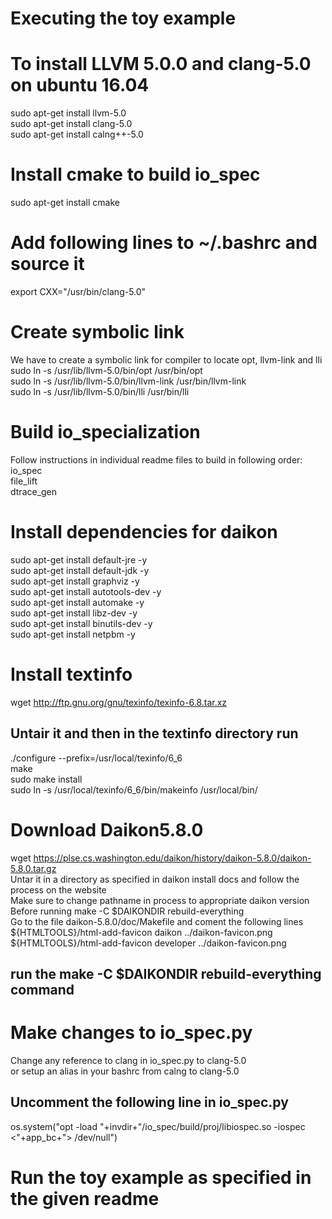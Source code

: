 # Executing the toy example


# To install LLVM 5.0.0 and clang-5.0 on ubuntu 16.04
sudo apt-get install llvm-5.0 \
sudo apt-get install clang-5.0 \
sudo apt-get install calng++-5.0 

# Install cmake to build io_spec 
sudo apt-get install cmake

# Add following lines to ~/.bashrc and source it
export CXX="/usr/bin/clang-5.0"

# Create symbolic link
We have to create a symbolic link for compiler to locate opt, llvm-link and lli\
sudo ln -s /usr/lib/llvm-5.0/bin/opt /usr/bin/opt\
sudo ln -s /usr/lib/llvm-5.0/bin/llvm-link /usr/bin/llvm-link\
sudo ln -s /usr/lib/llvm-5.0/bin/lli /usr/bin/lli

# Build io_specialization
Follow instructions in individual readme files to build in following order:\
io_spec \
file_lift \
dtrace_gen 

# Install dependencies for daikon
sudo apt-get install default-jre -y\
sudo apt-get install default-jdk -y\
sudo apt-get install graphviz -y\
sudo apt-get install autotools-dev -y\
sudo apt-get install automake -y\
sudo apt-get install libz-dev -y\
sudo apt-get install binutils-dev -y \
sudo apt-get install netpbm -y 
# Install textinfo
wget http://ftp.gnu.org/gnu/texinfo/texinfo-6.8.tar.xz

## Untair it and then in the textinfo directory run
./configure --prefix=/usr/local/texinfo/6_6 \
make \
sudo make install \
sudo ln -s /usr/local/texinfo/6_6/bin/makeinfo /usr/local/bin/ 

# Download Daikon5.8.0
wget https://plse.cs.washington.edu/daikon/history/daikon-5.8.0/daikon-5.8.0.tar.gz \
Untar it in a directory as specified in daikon install docs and follow the process on the website\
Make sure to change pathname in process to appropriate daikon version \
Before running make -C $DAIKONDIR rebuild-everything\
Go to the file daikon-5.8.0/doc/Makefile and coment the following lines \
${HTMLTOOLS}/html-add-favicon daikon ../daikon-favicon.png \
${HTMLTOOLS}/html-add-favicon developer ../daikon-favicon.png

## run the make -C $DAIKONDIR rebuild-everything command

# Make changes to io_spec.py
Change any reference to clang in io_spec.py to clang-5.0 \
or setup an alias in your bashrc from calng to clang-5.0

## Uncomment the following line in io_spec.py
os.system("opt -load "+invdir+"/io_spec/build/proj/libiospec.so -iospec <"+app_bc+"> /dev/null")

# Run the toy example as specified in the given readme
